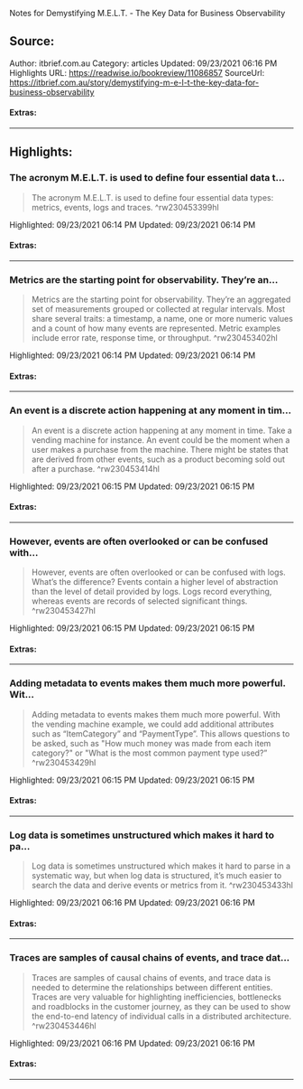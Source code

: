 Notes for Demystifying M.E.L.T. - The Key Data for Business Observability

## Source:
Author: itbrief.com.au
Category: articles
Updated: 09/23/2021 06:16 PM
Highlights URL: https://readwise.io/bookreview/11086857
SourceUrl: https://itbrief.com.au/story/demystifying-m-e-l-t-the-key-data-for-business-observability


#### Extras:




 
-----
 ## Highlights:

### The acronym M.E.L.T. is used to define four essential data t...
>The acronym M.E.L.T. is used to define four essential data types: metrics, events, logs and traces. ^rw230453399hl


Highlighted: 09/23/2021 06:14 PM
Updated: 09/23/2021 06:14 PM


#### Extras:





------

### Metrics are the starting point for observability. They’re an...
>Metrics are the starting point for observability. They’re an aggregated set of measurements grouped or collected at regular intervals. Most share several traits: a timestamp, a name, one or more numeric values and a count of how many events are represented. Metric examples include error rate, response time, or throughput. ^rw230453402hl


Highlighted: 09/23/2021 06:14 PM
Updated: 09/23/2021 06:14 PM


#### Extras:





------

### An event is a discrete action happening at any moment in tim...
>An event is a discrete action happening at any moment in time. Take a vending machine for instance. An event could be the moment when a user makes a purchase from the machine. There might be states that are derived from other events, such as a product becoming sold out after a purchase. ^rw230453414hl


Highlighted: 09/23/2021 06:15 PM
Updated: 09/23/2021 06:15 PM


#### Extras:





------

### However, events are often overlooked or can be confused with...
>However, events are often overlooked or can be confused with logs. What’s the difference? Events contain a higher level of abstraction than the level of detail provided by logs. Logs record everything, whereas events are records of selected significant things. ^rw230453427hl


Highlighted: 09/23/2021 06:15 PM
Updated: 09/23/2021 06:15 PM


#### Extras:





------

### Adding metadata to events makes them much more powerful. Wit...
>Adding metadata to events makes them much more powerful. With the vending machine example, we could add additional attributes such as “ItemCategory” and “PaymentType”. This allows questions to be asked, such as &quot;How much money was made from each item category?&quot; or &quot;What is the most common payment type used?” ^rw230453429hl


Highlighted: 09/23/2021 06:15 PM
Updated: 09/23/2021 06:15 PM


#### Extras:





------

### Log data is sometimes unstructured which makes it hard to pa...
>Log data is sometimes unstructured which makes it hard to parse in a systematic way, but when log data is structured, it’s much easier to search the data and derive events or metrics from it. ^rw230453433hl


Highlighted: 09/23/2021 06:16 PM
Updated: 09/23/2021 06:16 PM


#### Extras:





------

### Traces are samples of causal chains of events, and trace dat...
>Traces are samples of causal chains of events, and trace data is needed to determine the relationships between different entities. Traces are very valuable for highlighting inefficiencies, bottlenecks and roadblocks in the customer journey, as they can be used to show the end-to-end latency of individual calls in a distributed architecture. ^rw230453446hl


Highlighted: 09/23/2021 06:16 PM
Updated: 09/23/2021 06:16 PM


#### Extras:





------

